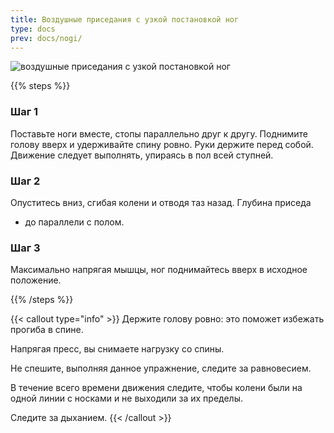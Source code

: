 ```yaml
---
title: Воздушные приседания с узкой постановкой ног
type: docs
prev: docs/nogi/
---
```

![воздушные приседания с узкой постановкой ног](https://github.com/user-attachments/assets/7efc69c1-4d87-45a7-b597-5314d49ab8e8)

{{% steps %}}

### Шаг 1
Поставьте ноги вместе, стопы параллельно друг к другу.
Поднимите голову вверх и удерживайте спину ровно. Руки держите перед собой. Движение следует выполнять, упираясь в пол всей ступней.

### Шаг 2
Опуститесь вниз, сгибая колени и отводя таз назад. Глубина приседа
- до параллели с полом.

### Шаг 3
Максимально напрягая мышцы, ног поднимайтесь вверх в исходное положение.

{{% /steps %}}

{{< callout type="info" >}}
Держите голову ровно: это поможет избежать прогиба в спине.

﻿﻿Напрягая пресс, вы снимаете нагрузку со спины.
  
﻿﻿Не спешите, выполняя данное упражнение, следите за равновесием.
  
В течение всего времени движения следите, чтобы колени были на одной линии с носками и не выходили за их пределы.

﻿﻿Следите за дыханием.
{{< /callout >}}
